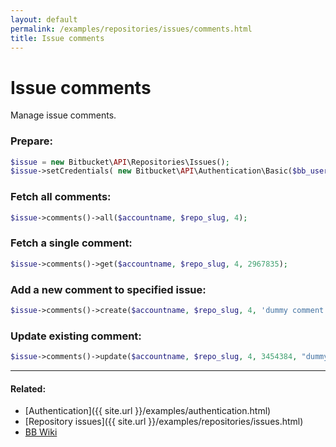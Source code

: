 ```yaml
---
layout: default
permalink: /examples/repositories/issues/comments.html
title: Issue comments
---
```


# Issue comments

Manage issue comments.

### Prepare:

```php
$issue = new Bitbucket\API\Repositories\Issues();
$issue->setCredentials( new Bitbucket\API\Authentication\Basic($bb_user, $bb_pass) );
```

### Fetch all comments:

```php
$issue->comments()->all($accountname, $repo_slug, 4);
```

### Fetch a single comment:

```php
$issue->comments()->get($accountname, $repo_slug, 4, 2967835);
```

### Add a new comment to specified issue:

```php
$issue->comments()->create($accountname, $repo_slug, 4, 'dummy comment.');
```

### Update existing comment:

```php
$issue->comments()->update($accountname, $repo_slug, 4, 3454384, "dummy comment [edited]");
```
----

#### Related:
  * [Authentication]({{ site.url }}/examples/authentication.html)
  * [Repository issues]({{ site.url }}/examples/repositories/issues.html)
  * [BB Wiki](https://confluence.atlassian.com/display/BITBUCKET/issues+Resource#issuesResource-Overview)
